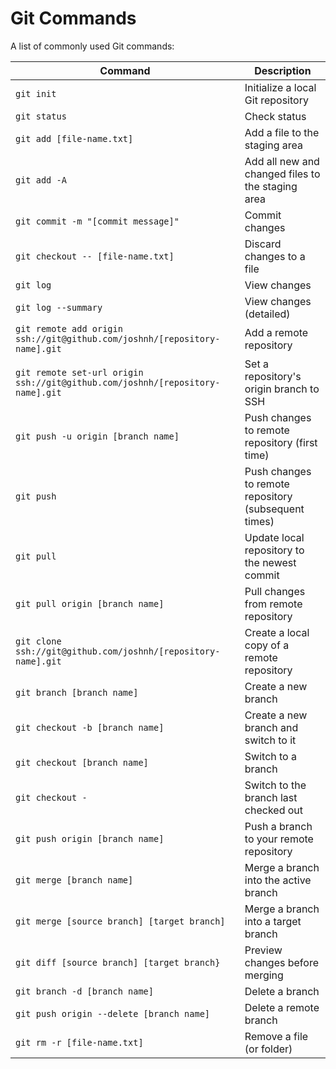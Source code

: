Git Commands
============

A list of commonly used Git commands:

| Command | Description |
| ------- | ----------- |
| `git init` | Initialize a local Git repository | 
| `git status` | Check status |
| `git add [file-name.txt]` | Add a file to the staging area |
| `git add -A` | Add all new and changed files to the staging area |
| `git commit -m "[commit message]"` | Commit changes |
| `git checkout -- [file-name.txt]` | Discard changes to a file |
| `git log` | View changes |
| `git log --summary` | View changes (detailed) |
| `git remote add origin ssh://git@github.com/joshnh/[repository-name].git` | Add a remote repository |
| `git remote set-url origin ssh://git@github.com/joshnh/[repository-name].git` | Set a repository's origin branch to SSH |
| `git push -u origin [branch name]` | Push changes to remote repository (first time) |
| `git push` | Push changes to remote repository (subsequent times) |
| `git pull` | Update local repository to the newest commit |
| `git pull origin [branch name]` | Pull changes from remote repository |
| `git clone ssh://git@github.com/joshnh/[repository-name].git` | Create a local copy of a remote repository |
| `git branch [branch name]` | Create a new branch |
| `git checkout -b [branch name]` | Create a new branch and switch to it |
| `git checkout [branch name]` | Switch to a branch |
| `git checkout -` | Switch to the branch last checked out |
| `git push origin [branch name]` | Push a branch to your remote repository |
| `git merge [branch name]` | Merge a branch into the active branch |
| `git merge [source branch] [target branch]` | Merge a branch into a target branch |
| `git diff [source branch] [target branch}` | Preview changes before merging |
| `git branch -d [branch name]` | Delete a branch |
| `git push origin --delete [branch name]` | Delete a remote branch |
| `git rm -r [file-name.txt]` | Remove a file (or folder) |
